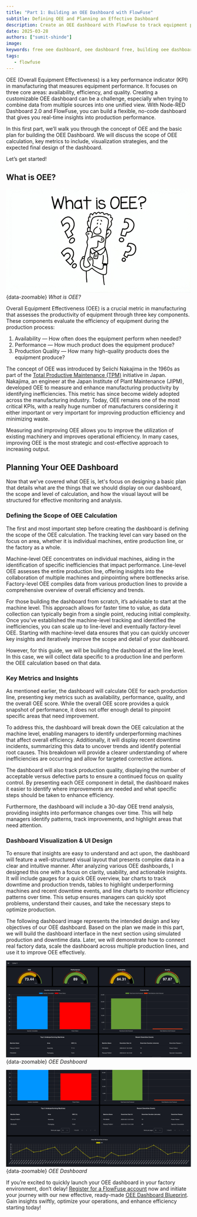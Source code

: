 ```yaml
---
title: "Part 1: Building an OEE Dashboard with FlowFuse"
subtitle: Defining OEE and Planning an Effective Dashboard
description: Create an OEE dashboard with FlowFuse to track equipment performance, optimize efficiency, and gain real-time production insights
date: 2025-03-28
authors: ["sumit-shinde"]
image:
keywords: free oee dashboard, oee dashboard free, building oee dashboard, node-red oee dashboard, flowfuse oee dashboard
tags:
   - flowfuse
---
```


OEE (Overall Equipment Effectiveness) is a key performance indicator (KPI) in manufacturing that measures equipment performance. It focuses on three core areas: availability, efficiency, and quality. Creating a customizable OEE dashboard can be a challenge, especially when trying to combine data from multiple sources into one unified view. With Node-RED Dashboard 2.0 and FlowFuse, you can build a flexible, no-code dashboard that gives you real-time insights into production performance.

<!--more-->

In this first part, we’ll walk you through the concept of OEE and the basic plan for building the OEE Dashboard. We will discuss the scope of OEE calculation, key metrics to include, visualization strategies, and the expected final design of the dashboard.

Let’s get started!

## What is OEE?

![What is OEE?](./images/what-is-oee.png){data-zoomable}
_What is OEE?_

Overall Equipment Effectiveness (OEE) is a crucial metric in manufacturing that assesses the productivity of equipment through three key components. These components evaluate the efficiency of equipment during the production process:

1. Availability — How often does the equipment perform when needed?
2. Performance  — How much product does the equipment produce?
3. Production Quality — How many high-quality products does the equipment produce?

The concept of OEE was introduced by Seiichi Nakajima in the 1960s as part of the [Total Productive Maintenance (TPM)](https://en.wikipedia.org/wiki/Total_productive_maintenance) initiative in Japan. Nakajima, an engineer at the Japan Institute of Plant Maintenance (JIPM), developed OEE to measure and enhance manufacturing productivity by identifying inefficiencies. This metric has since become widely adopted across the manufacturing industry. Today, OEE remains one of the most critical KPIs, with a really huge number of manufacturers considering it either important or very important for improving production efficiency and minimizing waste.

Measuring and improving OEE allows you to improve  the utilization of existing machinery  and improves operational efficiency. In many cases, improving OEE is the most strategic and cost-effective approach to increasing output.

## Planning Your OEE Dashboard

Now that we’ve covered what OEE is, let's focus on designing a basic plan that details what are the things that we should display on our dashboard, the scope and level of calculation, and how the visual layout will be structured for effective monitoring and analysis.

### Defining the Scope of OEE Calculation

The first and most important step before creating the dashboard is defining the scope of the OEE calculation. The tracking level can vary based on the focus on area, whether it is individual machines, entire production line, or the factory as a whole. 

Machine-level OEE concentrates on individual machines, aiding in the identification of specific inefficiencies that impact performance. Line-level OEE assesses the entire production line, offering insights into the collaboration of multiple machines and pinpointing where bottlenecks arise. Factory-level OEE compiles data from various production lines to provide a comprehensive overview of overall efficiency and trends.  

For those building the dashboard from scratch, it’s advisable to start at the machine level. This approach allows for faster time to value, as data collection can typically begin from a single point, reducing initial complexity. Once you’ve established the machine-level tracking and identified the inefficiencies, you can scale up to line-level and eventually factory-level OEE. Starting with machine-level data ensures that you can quickly uncover key insights and iteratively improve the scope and detail of your dashboard.

However, for this guide, we will be building the dashboard at the line level. In this case, we will collect data specific to a production line and perform the OEE calculation based on that data.

### Key Metrics and Insights

As mentioned earlier, the dashboard will calculate OEE for each production line, presenting key metrics such as availability, performance, quality, and the overall OEE score. While the overall OEE score provides a quick snapshot of performance, it does not offer enough detail to pinpoint specific areas that need improvement.

To address this, the dashboard will break down the OEE calculation at the machine level, enabling managers to identify underperforming machines that affect overall efficiency. Additionally, it will display recent downtime incidents, summarizing this data to uncover trends and identify potential root causes. This breakdown will provide a clearer understanding of where inefficiencies are occurring and allow for targeted corrective actions.

The dashboard will also track production quality, displaying the number of acceptable versus defective parts to ensure a continued focus on quality control. By presenting each OEE component in detail, the dashboard makes it easier to identify where improvements are needed and what specific steps should be taken to enhance efficiency.

Furthermore, the dashboard will include a 30-day OEE trend analysis, providing insights into performance changes over time. This will help managers identify patterns, track improvements, and highlight areas that need attention.

### Dashboard Visualization & UI Design

To ensure that insights are easy to understand and act upon, the dashboard will feature a well-structured visual layout that presents complex data in a clear and intuitive manner. After analyzing various OEE dashboards, I designed this one with a focus on clarity, usability, and actionable insights. It will include gauges for a quick OEE overview, bar charts to track downtime and production trends, tables to highlight underperforming machines and recent downtime events, and line charts to monitor efficiency patterns over time. This setup ensures managers can quickly spot problems, understand their causes, and take the necessary steps to optimize production.

The following dashboard image represents the intended design and key objectives of our OEE dashboard. Based on the plan we made in this part, we will build the dashboard interface in the next section using simulated production and downtime data. Later, we will demonstrate how to connect real factory data, scale the dashboard across multiple production lines, and use it to improve OEE effectively.

![OEE Dashboard](./images/oee-dashboard-1.png){data-zoomable}
_OEE Dashboard_

![OEE Dashboard](./images/oee-dashboard-2.png){data-zoomable}
_OEE Dashboard_

If you’re excited to quickly launch your OEE dashboard in your factory environment, don’t delay! [Register for a FlowFuse account](https://app.flowfuse.com/account/create) now and initiate your journey with our new effective, ready-made [OEE Dashboard Blueprint](/blueprints/manufacturing/oee-dashboard/). Gain insights swiftly, optimize your operations, and enhance efficiency starting today! 
